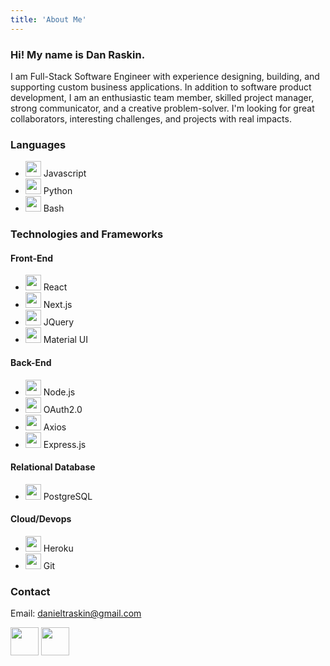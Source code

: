 ```yaml
---
title: 'About Me'
---
```


### Hi! My name is Dan Raskin.

I am Full-Stack Software Engineer with experience designing, building, and supporting custom business applications. In addition to software product development, I am an enthusiastic team member, skilled project manager, strong communicator, and a creative problem-solver. I'm looking for great collaborators, interesting challenges, and projects with real impacts.

### Languages
- <Image src="/images/svg/javascript.svg" width='25' height='25'/> Javascript
- <Image src="/images/svg/python-icon.svg" width='25' height='25'/> Python
- <Image src="/images/svg/bash-icon.svg" width='25' height='25'/> Bash

### Technologies and Frameworks

#### Front-End
- <Image src="/images/svg/reactjs-icon.svg" width='25' height='25'/> React
- <Image src="/images/svg/nextjs.svg" width='25' height='25'/> Next.js
- <Image src="/images/svg/jquery-vertical.svg" width='25' height='25'/> JQuery
- <Image src="/images/svg/mui-logo.png" width='25' height='25'/> Material UI

#### Back-End
- <Image src="/images/svg/nodejs-icon.svg" width='25' height='25'/> Node.js
- <Image src="/images/svg/oauth.svg" width='25' height='25'/> OAuth2.0
- <Image src="/images/svg/axios.pong" width='25' height='25'/> Axios
- <Image src="/images/svg/expressjs-icon.svg" width='25' height='25'/> Express.js

#### Relational Database
- <Image src="/images/svg/postgresql-vertical.svg" width='25' height='25'/> PostgreSQL

#### Cloud/Devops
- <Image src="/images/svg/heroku-icon.svg" width='25' height='25'/> Heroku
- <Image src="/images/svg/git-scm-icon.svg" width='25' height='25'/> Git

### Contact

Email: danieltraskin@gmail.com

<Link href='https://github.com/danraskin'>
  <Image src='/images/svg/github-tile.svg' height='45' width='45'/>  
</Link>
<Link href='https://linkedin.com/in/danieltraskin'>
  <Image src='/images/svg/linkedin-tile.svg' height='45' width='45'/>  
</Link>